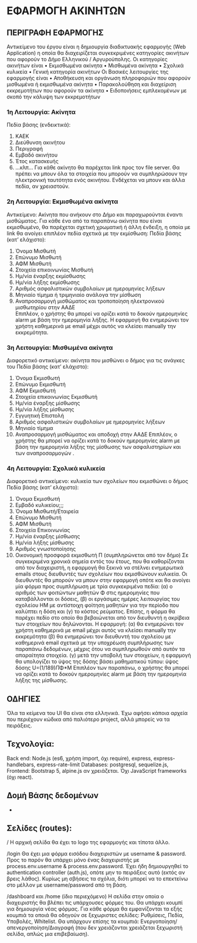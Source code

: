 # ΕΦΑΡΜΟΓΗ ΑΚΙΝΗΤΩΝ

## ΠΕΡΙΓΡΑΦΗ ΕΦΑΡΜΟΓΗΣ
Αντικείμενο του έργου είναι η δημιουργία διαδικτυακής εφαρμογής (Web Application) η οποία θα διαχειρίζεται συγκεκριμένες κατηγορίες ακινήτων που αφορούν το Δήμο Ελληνικού / Αργυρούπολης.
Οι κατηγορίες ακινήτων είναι
•	Εκμισθωμένα ακίνητα
•	Μισθωμένα ακίνητα
•	Σχολικά κυλικεία
•	Γενική κατηγορία ακινήτων
Οι Βασικές λειτουργίες της εφαρμογής είναι
•	Αποθήκευση και οργάνωση πληροφοριών που αφορούν μισθωμένα ή εκμισθωμένα ακίνητα
•	Παρακολούθηση και διαχείριση εκκρεμοτήτων που αφορούν τα ακίνητα
•	Ειδοποιήσεις εμπλεκομένων με σκοπό την κάλυψη των εκκρεμοτήτων

### 1η Λειτουργία: Ακίνητα
Πεδία βάσης (ενδεικτικά):
1.	ΚΑΕΚ
2.	Διεύθυνση ακινήτου
3.	Περιγραφή
4.	Εμβαδό ακινήτου
5.	Έτος κατασκευής
6.	…κλπ…
Για κάθε ακίνητο θα παρέχεται link προς τον file server. Θα πρέπει να μπουν όλα τα στοιχεία που μπορούν να συμπληρώσουν την ηλεκτρονική ταυτότητα ενός ακινήτου. Ενδέχεται να μπουν και άλλα πεδία, αν χρειαστούν. 
### 2η Λειτουργία: Εκμισθωμένα ακίνητα
Αντικείμενο: Ακίνητα που ανήκουν στο Δήμο και παραχωρούνται έναντι μισθώματος. 
Για κάθε ένα από τα παραπάνω ακίνητα που είναι εκμισθωμένο, θα παρέχεται σχετική χρωματική ή άλλη ένδειξη, η οποία με link θα ανοίγει επιπλέον πεδία σχετικά με την εκμίσθωση:
Πεδία βάσης (κατ’ ελάχιστο):
1.	Όνομα Μισθωτή
2.	Επώνυμο Μισθωτή
3.	ΑΦΜ Μισθωτή
4.	Στοιχεία επικοινωνίας  Μισθωτή 
5.	Ημ/νία έναρξης εκμίσθωσης
6.	Ημ/νία λήξης εκμίσθωσης
7.	Αριθμός ασφαλιστικών  συμβολαίων με ημερομηνίες λήξεων 
8.	Μηνιαίο τίμημα ή τριμηνιαίο ανάλογα την μίσθωση 
9.	Αναπροσαρμογή μισθώματος  και τροποποίηση ηλεκτρονικού μισθωτηρίου στην ΑΑΔΕ  
Επιπλέον, ο χρήστης θα μπορεί να ορίζει κατά το δοκούν ημερομηνίες alarm με βάση την ημερομηνία λήξης. Η εφαρμογή θα ενημερώνει τον χρήστη καθημερινά με email μέχρι αυτός να κλείσει manually την εκκρεμότητα.
### 3η Λειτουργία: Μισθωμένα ακίνητα
Διαφορετικό αντικείμενο: ακίνητα που μισθώνει ο δήμος για τις ανάγκες του
Πεδία βάσης (κατ’ ελάχιστο):
1.	Όνομα Εκμισθωτή
2.	Επώνυμο Εκμισθωτή
3.	ΑΦΜ Εκμισθωτή
4.	Στοιχεία επικοινωνίας  Εκμισθωτή 
5.	Ημ/νία έναρξης μίσθωσης
6.	Ημ/νία λήξης μίσθωσης
7.	Εγγυητική Επιστολή 
8.	Αριθμός ασφαλιστικών  συμβολαίων με ημερομηνίες λήξεων 
9.	Μηνιαίο τίμημα
10.	Αναπροσαρμογή μισθώματος και αποδοχή στην ΑΑΔΕ 
Επιπλέον, ο χρήστης θα μπορεί να ορίζει κατά το δοκούν ημερομηνίες alarm με βάση την ημερομηνία λήξης της μίσθωσης των ασφαλιστηρίων και των αναπροσαρμογών .
### 4η Λειτουργία: Σχολικά κυλικεία
Διαφορετικό αντικείμενο: κυλικεία των σχολείων που εκμισθώνει ο δήμος
Πεδία βάσης (κατ’ ελάχιστο):
1.	Όνομα Εκμισθωτή 
2.	Εμβαδό κυλικείου;;;
3.	Όνομα Μισθωτή/Εταιρεία
4.	Επώνυμο Μισθωτή
5.	ΑΦΜ Μισθωτή
6.	Στοιχεία Επικοινωνίας 
7.	Ημ/νία έναρξης μίσθωσης
8.	Ημ/νία λήξης μίσθωσης
9.	Αριθμός γνωστοποίησης
10.	Οικονομική προσφορά εκμισθωτή Π (συμπληρώνεται από τον δήμο)
Σε συγκεκριμένα χρονικά σημεία εντός του έτους, που θα καθορίζονται από τον διαχειριστή, η εφαρμογή θα ξεκινά να στέλνει ενημερωτικά emails στους διευθυντές των σχολείων που εκμισθώνουν κυλικεία. Οι διευθυντές θα μπορούν να μπουν στην εφαρμογή οπότε και θα ανοίγει μία φόρμα προς συμπλήρωση με τρία συγκεκριμένα πεδία: (α) ο αριθμός των φοιτώντων μαθητών Φ στις ημερομηνίες που καταβάλλονται οι δόσεις, (β) οι εργάσιμες ημέρες λειτουργίας του σχολείου ΗΜ με αντίστοιχη φοίτηση μαθητών για την περίοδο που καλύπτει η δόση και (γ) το κόστος ρεύματος. Επίσης, η φόρμα θα παρέχει πεδίο στο οποίο θα βεβαιώνεται από τον διευθυντή η ακρίβεια των στοιχείων που δηλώνονται.
Η εφαρμογή:
(α) θα ενημερώνει τον χρήστη καθημερινά με email μέχρι αυτός να κλείσει manually την εκκρεμότητα
(β) θα ενημερώνει τον διευθυντή του σχολείου με καθημερινά email σχετικά με την υποχρέωση συμπλήρωσης των παραπάνω δεδομένων, μέχρις ότου να συμπληρωθούν από αυτόν τα απαραίτητα στοιχεία.
(γ) μετά την υποβολή των στοιχείων, η εφαρμογή θα υπολογίζει το ύψος της δόσης βάσει μαθηματικού τύπου: ύψος δόσης U=(1/189)*Π*Φ*Μ
Επιπλέον των παραπάνω, ο χρήστης θα μπορεί να ορίζει κατά το δοκούν ημερομηνίες alarm με βάση την ημερομηνία λήξης της μίσθωσης.

## ΟΔΗΓΙΕΣ
Όλα τα κείμενα του UI θα είναι στα ελληνικά. 
Έχω αφήσει κάποια αρχεία που περιέχουν κώδικα από παλιότερο project, αλλά μπορείς να τα πειράξεις. 

## Τεχνολογία:
Back end: Node.js (es6, χρήση import, όχι require), express, express-handlebars, express-rate-limit 
Databases: postgresql, sequelize.js, 
Frontend: Bootstrap 5, alpine.js αν χρειάζεται. Όχι JavaScript frameworks (όχι react). 

## Δομή Βάσης δεδομένων 
-


## Σελίδες (routes):

/
Η αρχική σελίδα θα έχει το logo της εφαρμογής και τίποτα άλλο. 

/login
Θα έχει μια φόρμα εισόδου διαχειριστών με username & password. 
Προς το παρόν θα υπάρχει μόνο ένας διαχειριστής με process.env.username & process.env.password. 
Έχει ήδη δημιουργηθεί το authentication controller (auth.js), οπότε μην το πειράξεις αυτό (εκτός αν βρεις λάθος). 
Κυρίως μη σβήσεις τα σχόλια, διότι μπορεί να το επεκτείνω στο μέλλον με username/password από τη βάση. 

/dashboard και /home (ίδιο περιεχόμενο)
Η σελίδα στην οποία ο διαχειριστής θα βλέπει τις υπάρχουσες φόρμες του. Θα υπάρχει κουμπί για δημιουργία νέας φόρμας. 
Για κάθε φόρμα θα εμφανίζονται τα εξής κουμπιά τα οποιά θα οδηγούν σε ξεχωριστες σελίδες: 
Ρυθμίσεις, Πεδία, Υποβολές, Whitelist.
Θα υπάρχουν επίσης τα κουμπιά: Ενεργοποίηση/απενεργοποίηση/Διαγραφή (που δεν χρειάζονται χρειάζεται ξεχωριστή σελίδα, απλώς μια επιβεβαίωση). 